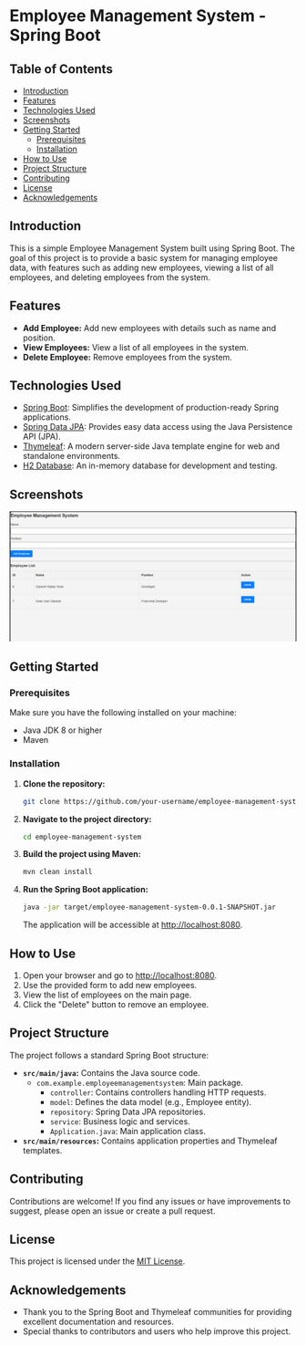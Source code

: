 # Employee Management System - Spring Boot

## Table of Contents

- [Introduction](#introduction)
- [Features](#features)
- [Technologies Used](#technologies-used)
- [Screenshots](#Screenshots)
- [Getting Started](#getting-started)
  - [Prerequisites](#prerequisites)
  - [Installation](#installation)
- [How to Use](#how-to-use)
- [Project Structure](#project-structure)
- [Contributing](#contributing)
- [License](#license)
- [Acknowledgements](#acknowledgements)

## Introduction

This is a simple Employee Management System built using Spring Boot. The goal of this project is to provide a basic system for managing employee data, with features such as adding new employees, viewing a list of all employees, and deleting employees from the system.

## Features

- **Add Employee:** Add new employees with details such as name and position.
- **View Employees:** View a list of all employees in the system.
- **Delete Employee:** Remove employees from the system.

## Technologies Used

- [Spring Boot](https://spring.io/projects/spring-boot): Simplifies the development of production-ready Spring applications.
- [Spring Data JPA](https://spring.io/projects/spring-data-jpa): Provides easy data access using the Java Persistence API (JPA).
- [Thymeleaf](https://www.thymeleaf.org/): A modern server-side Java template engine for web and standalone environments.
- [H2 Database](https://www.h2database.com/): An in-memory database for development and testing.

## Screenshots

![Screenshot Employee Management System](https://github.com/ganeshyevle/Employee-Management-System-Spring-Boot/raw/master/Screenshot%20EMS%20Spring%20Boot.png)


## Getting Started

### Prerequisites

Make sure you have the following installed on your machine:

- Java JDK 8 or higher
- Maven

### Installation

1. **Clone the repository:**

    ```bash
    git clone https://github.com/your-username/employee-management-system.git
    ```

2. **Navigate to the project directory:**

    ```bash
    cd employee-management-system
    ```

3. **Build the project using Maven:**

    ```bash
    mvn clean install
    ```

4. **Run the Spring Boot application:**

    ```bash
    java -jar target/employee-management-system-0.0.1-SNAPSHOT.jar
    ```

    The application will be accessible at [http://localhost:8080](http://localhost:8080).

## How to Use

1. Open your browser and go to [http://localhost:8080](http://localhost:8080).
2. Use the provided form to add new employees.
3. View the list of employees on the main page.
4. Click the "Delete" button to remove an employee.

## Project Structure

The project follows a standard Spring Boot structure:

- **`src/main/java`:** Contains the Java source code.
  - `com.example.employeemanagementsystem`: Main package.
    - `controller`: Contains controllers handling HTTP requests.
    - `model`: Defines the data model (e.g., Employee entity).
    - `repository`: Spring Data JPA repositories.
    - `service`: Business logic and services.
    - `Application.java`: Main application class.
- **`src/main/resources`:** Contains application properties and Thymeleaf templates.

## Contributing

Contributions are welcome! If you find any issues or have improvements to suggest, please open an issue or create a pull request.

## License

This project is licensed under the [MIT License](LICENSE).

## Acknowledgements

- Thank you to the Spring Boot and Thymeleaf communities for providing excellent documentation and resources.
- Special thanks to contributors and users who help improve this project.
